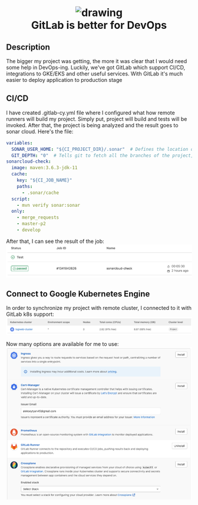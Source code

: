 <h1 align="center">
<br><img src="https://futurehax.com/wp-content/uploads/2020/06/gitlab-icon-rgb.png" alt="drawing" width="200">
<br>GitLab is better for DevOps
</h1>

## Description

<p>The bigger my project was getting, the more it was clear that I would need some help in DevOps-ing.
Luckily, we've got GitLab which support CI/CD, integrations to GKE/EKS and other useful services. 
With GitLab it's much easier to deploy application to production stage</p>

<!-- https://shields.io/ -->

## CI/CD
I have created .gitlab-cy.yml file where I configured what how remote runners will build my project.
Simply put, project will build and tests will be invoked. After that, the project is being analyzed and the result goes to sonar cloud.
Here's the file:
```yaml
variables:
  SONAR_USER_HOME: "${CI_PROJECT_DIR}/.sonar"  # Defines the location of the analysis task cache
  GIT_DEPTH: "0"  # Tells git to fetch all the branches of the project, required by the analysis task
sonarcloud-check:
  image: maven:3.6.3-jdk-11
  cache:
    key: "${CI_JOB_NAME}"
    paths:
      - .sonar/cache
  script:
    - mvn verify sonar:sonar
  only:
    - merge_requests
    - master-p2
    - develop
```

After that, I can see the result of the job:
<br>
![img_6.png](img_6.png)

## Connect to Google Kubernetes Engine

In order to synchronize my project with remote cluster, I connected to it with GitLab k8s support:
![img.png](img.png)

Now many options are available for me to use:
![img_1.png](img_1.png)